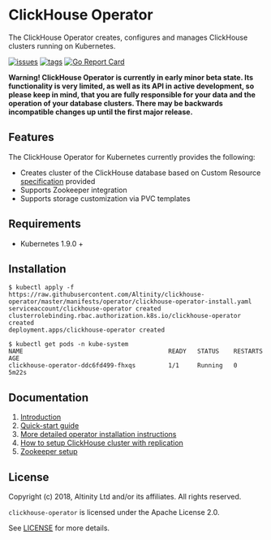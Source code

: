 # ClickHouse Operator

The ClickHouse Operator creates, configures and manages ClickHouse clusters running on Kubernetes.

[![issues](https://img.shields.io/github/issues/altinity/clickhouse-operator.svg)](https://github.com/altinity/clickhouse-operator/issues)
[![tags](https://img.shields.io/github/tag/altinity/clickhouse-operator.svg)](https://github.com/altinity/clickhouse-operator/tags)
[![Go Report Card](https://goreportcard.com/badge/github.com/altinity/clickhouse-operator)](https://goreportcard.com/report/github.com/altinity/clickhouse-operator)

**Warning! ClickHouse Operator is currently in early minor beta state. Its functionality is very limited, as well as its API in active development, so please keep in mind, that you are fully responsible for your data and the operation of your database clusters. There may be backwards incompatible changes up until the first major release.**

## Features

The ClickHouse Operator for Kubernetes currently provides the following:

- Creates cluster of the ClickHouse database based on Custom Resource [specification][1] provided
- Supports Zookeeper integration
- Supports storage customization via PVC templates

## Requirements

 * Kubernetes 1.9.0 +
 
## Installation

```console
$ kubectl apply -f https://raw.githubusercontent.com/Altinity/clickhouse-operator/master/manifests/operator/clickhouse-operator-install.yaml
serviceaccount/clickhouse-operator created
clusterrolebinding.rbac.authorization.k8s.io/clickhouse-operator created
deployment.apps/clickhouse-operator created

```

```console
$ kubectl get pods -n kube-system
NAME                                        READY   STATUS    RESTARTS   AGE
clickhouse-operator-ddc6fd499-fhxqs         1/1     Running   0          5m22s
```

## Documentation

1. [Introduction][2] 
1. [Quick-start guide][3]
1. [More detailed operator installation instructions][4]
1. [How to setup ClickHouse cluster with replication][5]
1. [Zookeeper setup][6]

## License

Copyright (c) 2018, Altinity Ltd and/or its affiliates. All rights reserved.

`clickhouse-operator` is licensed under the Apache License 2.0.

See [LICENSE](LICENSE) for more details.
 
 [1]: docs/examples/clickhouseinstallation-object.yaml
 [2]: docs/introduction.md
 [3]: docs/quick-start.md
 [4]: docs/operator_installation_details.md
 [5]: docs/replication_setup.md
 [6]: docs/zookeeper_setup.md
